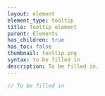 ```yaml
---
layout: element
element_type: tooltip
title: Tooltip element
parent: Elements
has_children: true
has_toc: false
thumbnail: tooltip.png
syntax: to be filled in
description: To be filled in.
---
```


```javascript
// To be filled in
```


